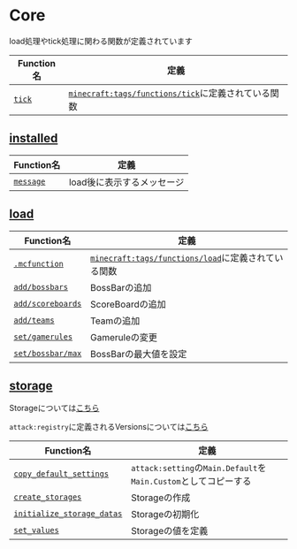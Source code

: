 # Core
load処理やtick処理に関わる関数が定義されています

|Function名|定義|
|----|----|
|[`tick`](functions/tick.mcfunction)|[`minecraft:tags/functions/tick`](/Attack/data/minecraft/tags/functions/tick.json)に定義されている関数|

## [installed](functions/installed/)
|Function名|定義|
|----|----|
|[`message`](functions/installed/message.mcfunction)|load後に表示するメッセージ|

## [load](functions/load/)
|Function名|定義|
|----|----|
|[`.mcfunction`](functions/load/.mcfunction)|[`minecraft:tags/functions/load`](/Attack/data/minecraft/tags/functions/load.json)に定義されている関数|
|[`add/bossbars`](functions/load/add/bossbars.mcfunction)|BossBarの追加|
|[`add/scoreboards`](functions/load/add/scoreboards.mcfunction)|ScoreBoardの追加|
|[`add/teams`](functions/load/add/teams.mcfunction)|Teamの追加|
|[`set/gamerules`](functions/load/set/gamerules.mcfunction)|Gameruleの変更|
|[`set/bossbar/max`](functions/load/set/bossbar/max.mcfunction)|BossBarの最大値を設定|

## [storage](functions/storage/)
Storageについては[こちら](functions/storage/About_Storages.md)

`attack:registry`に定義されるVersionsについては[こちら](functions/storage/About_Versions.md)

|Function名|定義|
|----|----|
|[`copy_default_settings`](functions/storage/copy_default_settings.mcfunction)|`attack:setting`の`Main.Default`を`Main.Custom`としてコピーする|
|[`create_storages`](functions/storage/create_storages.mcfunction)|Storageの作成|
|[`initialize_storage_datas`](functions/storage/initialize_storage_datas.mcfunction)|Storageの初期化|
|[`set_values`](functions/storage/set_values.mcfunction)|Storageの値を定義|
